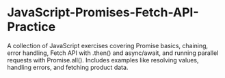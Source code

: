 # JavaScript-Promises-Fetch-API-Practice
A collection of JavaScript exercises covering Promise basics, chaining, error handling, Fetch API with .then() and async/await, and running parallel requests with Promise.all(). Includes examples like resolving values, handling errors, and fetching product data.
